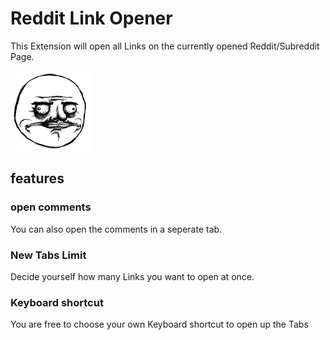 # Reddit Link Opener

This Extension will open all Links on the currently opened Reddit/Subreddit Page.

![logo](src/img/icon128.png)

## features

### open comments

You can also open the comments in a seperate tab.

### New Tabs Limit

Decide yourself how many Links you want to open at once.

### Keyboard shortcut

You are free to choose your own Keyboard shortcut to open up the Tabs
